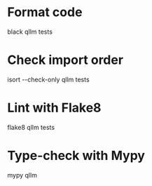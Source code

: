 # Format code
black qllm tests

# Check import order
isort --check-only qllm tests

# Lint with Flake8
flake8 qllm tests

# Type-check with Mypy
mypy qllm
